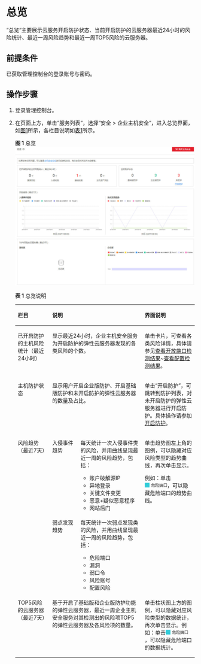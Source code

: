 # 总览<a name="ZH-CN_TOPIC_0113390621"></a>

“总览“主要展示云服务开启防护状态、当前开启防护的云服务器最近24小时的风险统计、最近一周风险趋势和最近一周TOP5风险的云服务器。

## 前提条件<a name="s42548be333154da1ae2a1129ebad932e"></a>

已获取管理控制台的登录账号与密码。

## 操作步骤<a name="s672c78eefc9e4dcf81cba3bb8624aa41"></a>

1.  登录管理控制台。
2.  在页面上方，单击“服务列表“，选择“安全  \>  企业主机安全“，进入总览界面，如[图1](#fig1219489143318)所示，各栏目说明如[表1](#t369a241bb4854931a36cd0b545088949)所示。

    **图 1**  总览<a name="fig1219489143318"></a>  
    ![](figures/总览.jpg "总览")

    **表 1**  总览说明

    <a name="t369a241bb4854931a36cd0b545088949"></a>
    <table><thead align="left"><tr id="r32a3abe9a41e4a34bc17401ad081a8b7"><th class="cellrowborder" valign="top" id="mcps1.2.5.1.1"><p id="ad0cd307e0f14419fb972ccb960b65b21"><a name="ad0cd307e0f14419fb972ccb960b65b21"></a><a name="ad0cd307e0f14419fb972ccb960b65b21"></a>栏目</p>
    </th>
    <th class="cellrowborder" colspan="2" valign="top" id="mcps1.2.5.1.2"><p id="a6cbb6af471ac4524b9f180a8941186ce"><a name="a6cbb6af471ac4524b9f180a8941186ce"></a><a name="a6cbb6af471ac4524b9f180a8941186ce"></a>说明</p>
    </th>
    <th class="cellrowborder" valign="top" id="mcps1.2.5.1.3"><p id="a6c3974e8268a4e67839229e4c79e8319"><a name="a6c3974e8268a4e67839229e4c79e8319"></a><a name="a6c3974e8268a4e67839229e4c79e8319"></a>界面说明</p>
    </th>
    </tr>
    </thead>
    <tbody><tr id="row202571690455"><td class="cellrowborder" valign="top" headers="mcps1.2.5.1.1 "><p id="p192588964518"><a name="p192588964518"></a><a name="p192588964518"></a>已开启防护的主机风险统计（最近24小时）</p>
    </td>
    <td class="cellrowborder" colspan="2" valign="top" headers="mcps1.2.5.1.2 "><p id="p151918195720"><a name="p151918195720"></a><a name="p151918195720"></a>显示最近24小时，企业主机安全服务为开启防护的弹性云服务器发现的各类风险的个数。</p>
    </td>
    <td class="cellrowborder" valign="top" headers="mcps1.2.5.1.3 "><p id="p1842814294562"><a name="p1842814294562"></a><a name="p1842814294562"></a>单击卡片，可查看各类风险详情，具体请参见<a href="资产管理.md#section124443445581">查看开放端口检测结果</a>~<a href="基线检查.md#section182541347165711">查看配置检测结果</a>。</p>
    </td>
    </tr>
    <tr id="rfdfe51c6326a4724b1a2c867745da67a"><td class="cellrowborder" valign="top" headers="mcps1.2.5.1.1 "><p id="a3e42ade431ad4d6195c64c844531c00c"><a name="a3e42ade431ad4d6195c64c844531c00c"></a><a name="a3e42ade431ad4d6195c64c844531c00c"></a>主机防护状态</p>
    </td>
    <td class="cellrowborder" colspan="2" valign="top" headers="mcps1.2.5.1.2 "><p id="a0919a804de264ecdb6a6521a0b741b8b"><a name="a0919a804de264ecdb6a6521a0b741b8b"></a><a name="a0919a804de264ecdb6a6521a0b741b8b"></a>显示用户开启企业版防护、开启基础版防护和未开启防护的弹性云服务器的数量及占比。</p>
    </td>
    <td class="cellrowborder" valign="top" headers="mcps1.2.5.1.3 "><p id="p42391445204612"><a name="p42391445204612"></a><a name="p42391445204612"></a>单击<span class="uicontrol" id="uicontrol20558519114815"><a name="uicontrol20558519114815"></a><a name="uicontrol20558519114815"></a>“开启防护”</span>，可跳转到防护列表，对未开启防护的弹性云服务器进行开启防护。具体操作请参加<a href="开启主机防护.md">开启防护</a>。</p>
    </td>
    </tr>
    <tr id="r996143cd0fba4f22a25bec115d55a31f"><td class="cellrowborder" rowspan="2" valign="top" width="19.18%" headers="mcps1.2.5.1.1 "><p id="p356920135533"><a name="p356920135533"></a><a name="p356920135533"></a>风险趋势（最近7天）</p>
    </td>
    <td class="cellrowborder" valign="top" width="15.790000000000001%" headers="mcps1.2.5.1.2 "><p id="a13bbb92786f1412a97fc3764fdbff046"><a name="a13bbb92786f1412a97fc3764fdbff046"></a><a name="a13bbb92786f1412a97fc3764fdbff046"></a>入侵事件趋势</p>
    </td>
    <td class="cellrowborder" valign="top" width="35.709999999999994%" headers="mcps1.2.5.1.2 "><p id="ac3caadeb16504f7a9d2d3bffd8f63d08"><a name="ac3caadeb16504f7a9d2d3bffd8f63d08"></a><a name="ac3caadeb16504f7a9d2d3bffd8f63d08"></a>每天统计一次入侵事件类的风险，并用曲线呈现最近一周的风险趋势，包括：</p>
    <a name="u5d8131e6647e4504bdd7188e91894ba3"></a><a name="u5d8131e6647e4504bdd7188e91894ba3"></a><ul id="u5d8131e6647e4504bdd7188e91894ba3"><li>账户破解源IP</li><li>异地登录</li><li>关键文件变更</li><li>恶意+疑似恶意程序</li><li>网站后门</li></ul>
    </td>
    <td class="cellrowborder" rowspan="2" valign="top" width="29.32%" headers="mcps1.2.5.1.3 "><p id="af9ebd4e90c91405194429b8249de7125"><a name="af9ebd4e90c91405194429b8249de7125"></a><a name="af9ebd4e90c91405194429b8249de7125"></a>单击趋势图左上角的图例，可以隐藏对应风险类型的趋势曲线，再次单击显示。</p>
    <p id="p11918136193611"><a name="p11918136193611"></a><a name="p11918136193611"></a>例如：单击<a name="image3918163633616"></a><a name="image3918163633616"></a><span><img id="image3918163633616" src="figures/危险端口.jpg"></span>，可以隐藏危险端口的趋势曲线。</p>
    </td>
    </tr>
    <tr id="r4b92c0bffff74abdb047914f60b89560"><td class="cellrowborder" valign="top" headers="mcps1.2.5.1.1 "><p id="aff7cad1b34274244a37a89da7b50940a"><a name="aff7cad1b34274244a37a89da7b50940a"></a><a name="aff7cad1b34274244a37a89da7b50940a"></a>弱点发现趋势</p>
    </td>
    <td class="cellrowborder" valign="top" headers="mcps1.2.5.1.2 "><p id="a00e22c0275af4bb3acb70e2343db28c1"><a name="a00e22c0275af4bb3acb70e2343db28c1"></a><a name="a00e22c0275af4bb3acb70e2343db28c1"></a>每天统计一次弱点发现类的风险，并用曲线呈现最近一周的风险趋势，包括：</p>
    <a name="u0122151cad2e49ae9955e27c07c179c3"></a><a name="u0122151cad2e49ae9955e27c07c179c3"></a><ul id="u0122151cad2e49ae9955e27c07c179c3"><li>危险端口</li><li>漏洞</li><li>弱口令</li><li>风险账号</li><li>配置风险</li></ul>
    </td>
    </tr>
    <tr id="row1878185017577"><td class="cellrowborder" valign="top" headers="mcps1.2.5.1.1 "><p id="p14821560103250"><a name="p14821560103250"></a><a name="p14821560103250"></a>TOP5风险的云服务器（最近7天）</p>
    </td>
    <td class="cellrowborder" colspan="2" valign="top" headers="mcps1.2.5.1.2 "><p id="p3513902103250"><a name="p3513902103250"></a><a name="p3513902103250"></a>基于开启了基础版和企业版防护功能的弹性云服务器，最近一周企业主机安全服务对其检测出的风险项TOP5的弹性云服务器及各风险项的数量。</p>
    <p id="p1165541195819"><a name="p1165541195819"></a><a name="p1165541195819"></a></p>
    </td>
    <td class="cellrowborder" valign="top" headers="mcps1.2.5.1.3 "><p id="p16190623103250"><a name="p16190623103250"></a><a name="p16190623103250"></a>单击柱状图上方的图例，可以隐藏对应风险类型的数据统计，再次单击显示。例如：单击<a name="image224715155362"></a><a name="image224715155362"></a><span><img id="image224715155362" src="figures/危险端口.jpg"></span>，可以隐藏危险端口的数据统计。</p>
    </td>
    </tr>
    </tbody>
    </table>


